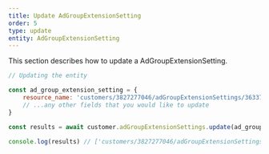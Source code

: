 ```yaml
---
title: Update AdGroupExtensionSetting
order: 5
type: update
entity: AdGroupExtensionSetting
---
```


This section describes how to update a AdGroupExtensionSetting.

```javascript
// Updating the entity

const ad_group_extension_setting = {
    resource_name: 'customers/3827277046/adGroupExtensionSettings/36337683057~SITELINK', // The resource_name is required
    // ...any other fields that you would like to update
}

const results = await customer.adGroupExtensionSettings.update(ad_group_extension_setting)

console.log(results) // ['customers/3827277046/adGroupExtensionSettings/36337683057~SITELINK']
```
